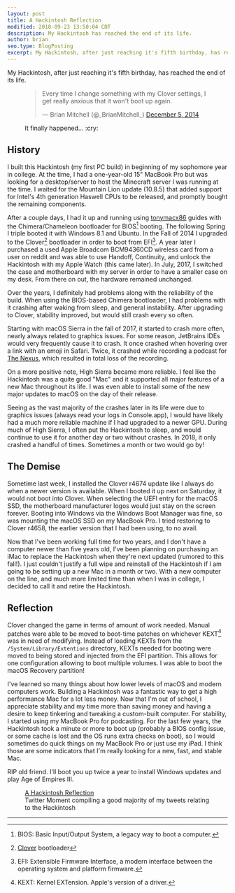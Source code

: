 ```yaml
---
layout: post
title: A Hackintosh Reflection
modified: 2018-09-23 13:50:04 CDT
description: My Hackintosh has reached the end of its life.
author: brian
seo.type: BlogPosting
excerpt: My Hackintosh, after just reaching it's fifth birthday, has reached the end of its life.
---
```


My Hackintosh, after just reaching it's fifth birthday, has reached the end of its life.

<figure>
    <blockquote class="twitter-tweet" data-dnt="true"><p lang="en" dir="ltr">Every time I change something with my
    Clover settings, I get really anxious that it won&#39;t boot up again.</p>&mdash; Brian Mitchell (@_BrianMitchell_)
    <a href="https://twitter.com/_BrianMitchell_/status/540778586957807617?ref_src=twsrc%5Etfw">December 5, 2014</a>
    </blockquote> <script async src="https://platform.twitter.com/widgets.js" charset="utf-8"></script>
    <figcaption>It finally happened... :cry:</figcaption>
</figure>

## History

I built this Hackintosh (my first PC build) in beginning of my sophomore year in college. At the time, I had a
one-year-old 15" MacBook Pro but was looking for a desktop/server to host the Minecraft server I was running at the
time. I waited for the Mountain Lion update (10.8.5) that added support for Intel's 4th generation Haswell CPUs to be
released, and promptly bought the remaining components.

After a couple days, I had it up and running using [tonymacx86](https://www.tonymacx86.com) guides with the
Chimera/Chameleon bootloader for BIOS[^bios] booting. The following Spring I triple booted it with Windows 8.1 and
Ubuntu. In the Fall of 2014 I upgraded to the Clover[^clover] bootloader in order to boot from EFI[^efi]. A year later I
purchased a used Apple Broadcom BCM94360CD wireless card from a user on reddit and was able to use Handoff, Continuity,
and unlock the Hackintosh with my Apple Watch (this came later). In July, 2017, I switched the case and
motherboard with my server in order to have a smaller case on my desk. From there on out, the hardware remained
unchanged.

Over the years, I definitely had problems along with the reliability of the build. When using the BIOS-based
Chimera bootloader, I had problems with it crashing after waking from sleep, and general instability. After upgrading
to Clover, stability improved, but would still crash every so often.

Starting with macOS Sierra in the fall of 2017, it started to crash more often, nearly always related to graphics
issues. For some reason, JetBrains IDEs would very frequently cause it to crash. It once crashed when hovering over a
link with an emoji in Safari. Twice, it crashed while recording a podcast for [The Nexus](https://thenexus.tv), which
resulted in total loss of the recording.

On a more positive note, High Sierra became more reliable. I feel like the Hackintosh was a quite good "Mac" and it
supported all major features of a new Mac throughout its life. I was even able to install some of the new major updates
to macOS on the day of their release.

Seeing as the vast majority of the crashes later in its life were due to graphics issues (always read your logs in
Console.app), I would have likely had a much more reliable machine if I had upgraded to a newer GPU. During much of
High Sierra, I often put the Hackintosh to sleep, and would continue to use it for another day or two without crashes.
In 2018, it only crashed a handful of times. Sometimes a month or two would go by!

## The Demise

Sometime last week, I installed the Clover r4674 update like I always do when a newer version is available. When I
booted it up next on Saturday, it would not boot into Clover. When selecting the UEFI entry for the macOS SSD, the
motherboard manufacturer logos would just stay on the screen forever. Booting into Windows via the Windows Boot Manager
was fine, so was mounting the macOS SSD on my MacBook Pro. I tried restoring to Clover r4658, the earlier version that
I had been using, to no avail.

Now that I've been working full time for two years, and I don't have a computer newer than five years old, I've been
planning on purchasing an iMac to replace the Hackintosh when they're next updated (rumored to this fall!). I just
couldn't justify a full wipe and reinstall of the Hackintosh if I am going to be setting up a new Mac in a month or two.
With a new computer on the line, and much more limited time than when I was in college, I decided to call it and
retire the Hackintosh.

## Reflection

Clover changed the game in terms of amount of work needed. Manual patches were able to be moved to boot-time patches
on whichever KEXT[^kext] was in need of modifying. Instead of loading KEXTs from the `/System/Library/Extentions`
directory, KEXTs needed for booting were moved to being stored and injected from the EFI partition. This allows for
one configuration allowing to boot multiple volumes. I was able to boot the macOS Recovery partition!

I've learned so many things about how lower levels of macOS and modern computers work. Building a Hackintosh was a
fantastic way to get a high performance Mac for a lot less money. Now that I'm out of school, I appreciate stability
and my time more than saving money and having a desire to keep tinkering and tweaking a custom-built computer. For
stability, I started using my MacBook Pro for podcasting. For the last few years, the Hackintosh took a minute or more
to boot up (probably a BIOS config issue, or some cache is lost and the OS runs extra checks on boot), so I would
sometimes do quick things on my MacBook Pro or just use my iPad. I think those are some indicators that I'm really
looking for a new, fast, and stable Mac.

RIP old friend. I'll boot you up twice a year to install Windows updates and play Age of Empires III.

<figure style="max-width: 650px;">
    <a class="twitter-moment" data-dnt="true" href="https://twitter.com/i/moments/1043749921088663552?ref_src=twsrc%5Etfw">
    A Hackintosh Reflection</a> <script async src="https://platform.twitter.com/widgets.js" charset="utf-8"></script>
    <figcaption>Twitter Moment compiling a good majority of my tweets relating to the Hackintosh</figcaption>
</figure>

---

[^bios]: BIOS: Basic Input/Output System, a legacy way to boot a computer.
[^efi]: EFI: Extensible Firmware Interface, a modern interface between the operating system and platform firmware.
[^clover]: [Clover](https://clover-wiki.zetam.org/) bootloader
[^kext]: KEXT: Kernel EXTension. Apple's version of a driver.
